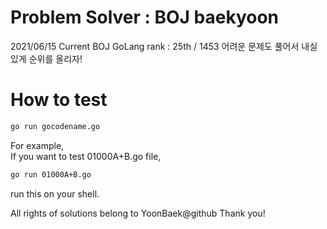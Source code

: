 # Problem Solver : BOJ baekyoon
2021/06/15
Current BOJ GoLang rank : 25th / 1453
어려운 문제도 풀어서 내실 있게 순위를 올리자!
# How to test
```zsh
go run gocodename.go
```
For example,  
If you want to test 01000A+B.go file,
``` zsh
go run 01000A+B.go
```
run this on your shell.

All rights of solutions belong to YoonBaek@github
Thank you!